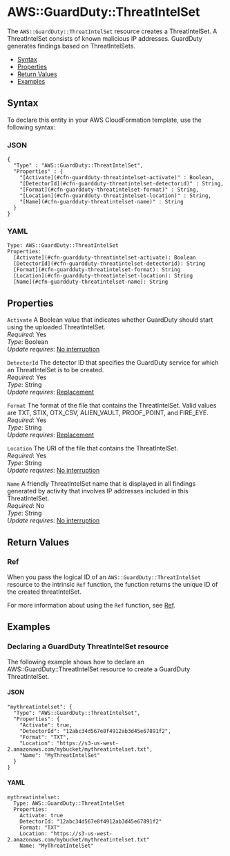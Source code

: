# AWS::GuardDuty::ThreatIntelSet<a name="aws-resource-guardduty-threatintelset"></a>

The `AWS::GuardDuty::ThreatIntelSet` resource creates a ThreatIntelSet\. A ThreatIntelSet consists of known malicious IP addresses\. GuardDuty generates findings based on ThreatIntelSets\. 


+ [Syntax](#aws-resource-guardduty-threatintelset-syntax)
+ [Properties](#aws-resource-guardduty-threatintelset-properties)
+ [Return Values](#aws-resource-guardduty-threatintelset-returnvalues)
+ [Examples](#aws-resource-guardduty-threatintelset-examples)

## Syntax<a name="aws-resource-guardduty-threatintelset-syntax"></a>

To declare this entity in your AWS CloudFormation template, use the following syntax:

### JSON<a name="aws-resource-guardduty-threatintelset-syntax.json"></a>

```
{
  "Type" : "AWS::GuardDuty::ThreatIntelSet",
  "Properties" : {
    "[Activate](#cfn-guardduty-threatintelset-activate)" : Boolean,
    "[DetectorId](#cfn-guardduty-threatintelset-detectorid)" : String,
    "[Format](#cfn-guardduty-threatintelset-format)" : String,
    "[Location](#cfn-guardduty-threatintelset-location)" : String,
    "[Name](#cfn-guardduty-threatintelset-name)" : String
  }
}
```

### YAML<a name="aws-resource-guardduty-threatintelset-syntax.yaml"></a>

```
Type: AWS::GuardDuty::ThreatIntelSet
Properties:
  [Activate](#cfn-guardduty-threatintelset-activate): Boolean
  [DetectorId](#cfn-guardduty-threatintelset-detectorid): String
  [Format](#cfn-guardduty-threatintelset-format): String
  [Location](#cfn-guardduty-threatintelset-location): String
  [Name](#cfn-guardduty-threatintelset-name): String
```

## Properties<a name="aws-resource-guardduty-threatintelset-properties"></a>

`Activate`  <a name="cfn-guardduty-threatintelset-activate"></a>
A Boolean value that indicates whether GuardDuty should start using the uploaded ThreatIntelSet\.   
 *Required*: Yes  
 *Type*: Boolean  
 *Update requires*: [No interruption](using-cfn-updating-stacks-update-behaviors.md#update-no-interrupt) 

`DetectorId`  <a name="cfn-guardduty-threatintelset-detectorid"></a>
The detector ID that specifies the GuardDuty service for which an ThreatIntelSet is to be created\.   
 *Required*: Yes  
 *Type*: String  
 *Update requires*: [Replacement](using-cfn-updating-stacks-update-behaviors.md#update-replacement) 

`Format`  <a name="cfn-guardduty-threatintelset-format"></a>
The format of the file that contains the ThreatIntelSet\. Valid values are TXT, STIX, OTX\_CSV, ALIEN\_VAULT, PROOF\_POINT, and FIRE\_EYE\.  
 *Required*: Yes  
 *Type*: String  
 *Update requires*: [Replacement](using-cfn-updating-stacks-update-behaviors.md#update-replacement) 

`Location`  <a name="cfn-guardduty-threatintelset-location"></a>
The URI of the file that contains the ThreatIntelSet\.  
 *Required*: Yes  
 *Type*: String  
 *Update requires*: [No interruption](using-cfn-updating-stacks-update-behaviors.md#update-no-interrupt) 

`Name`  <a name="cfn-guardduty-threatintelset-name"></a>
A friendly ThreatIntelSet name that is displayed in all findings generated by activity that involves IP addresses included in this ThreatIntelSet\.   
 *Required*: No  
 *Type*: String  
 *Update requires*: [No interruption](using-cfn-updating-stacks-update-behaviors.md#update-no-interrupt) 

## Return Values<a name="aws-resource-guardduty-threatintelset-returnvalues"></a>

### Ref<a name="aws-resource-guardduty-threatintelset-ref"></a>

When you pass the logical ID of an `AWS::GuardDuty::ThreatIntelSet` resource to the intrinsic `Ref` function, the function returns the unique ID of the created threatIntelSet\. 

For more information about using the `Ref` function, see [Ref](intrinsic-function-reference-ref.md)\. 

## Examples<a name="aws-resource-guardduty-threatintelset-examples"></a>

### Declaring a GuardDuty ThreatIntelSet resource<a name="aws-resource-guardduty-threatintelset-example1"></a>

The following example shows how to declare an AWS::GuardDuty::ThreatIntelSet resource to create a GuardDuty ThreatIntelSet\.

#### JSON<a name="aws-resource-guardduty-threatintelset-example1.json"></a>

```
"mythreatintelset": {
  "Type": "AWS::GuardDuty::ThreatIntelSet",
  "Properties": {
    "Activate": true,
    "DetectorId": "12abc34d567e8f4912ab3d45e67891f2",
    "Format": "TXT",
    "Location": "https://s3-us-west-2.amazonaws.com/mybucket/mythreatintelset.txt",
    "Name": "MyThreatIntelSet"
  }
}
```

#### YAML<a name="aws-resource-guardduty-threatintelset-example1.yaml"></a>

```
mythreatintelset:
  Type: AWS::GuardDuty::ThreatIntelSet
  Properties:
    Activate: true
    DetectorId: "12abc34d567e8f4912ab3d45e67891f2"
    Format: "TXT"
    Location: "https://s3-us-west-2.amazonaws.com/mybucket/mythreatintelset.txt"
    Name: "MyThreatIntelSet"
```